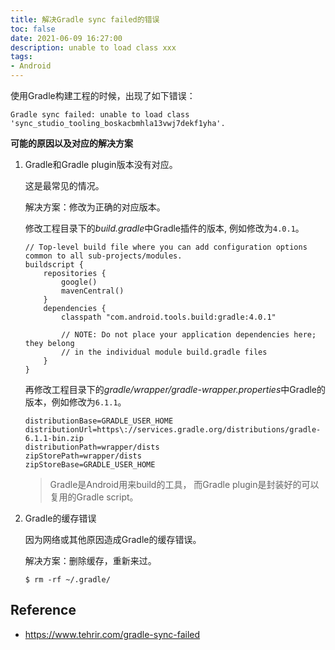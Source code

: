 ```yaml
---
title: 解决Gradle sync failed的错误
toc: false
date: 2021-06-09 16:27:00
description: unable to load class xxx
tags:
- Android
---
```


使用Gradle构建工程的时候，出现了如下错误：

```
Gradle sync failed: unable to load class 'sync_studio_tooling_boskacbmhla13vwj7dekf1yha'.
```

**可能的原因以及对应的解决方案**

1. Gradle和Gradle plugin版本没有对应。

   这是最常见的情况。

   解决方案：修改为正确的对应版本。

   修改工程目录下的*build.gradle*中Gradle插件的版本, 例如修改为`4.0.1`。

   ```
   // Top-level build file where you can add configuration options common to all sub-projects/modules.
   buildscript {
       repositories {
           google()
           mavenCentral()
       }
       dependencies {
           classpath "com.android.tools.build:gradle:4.0.1"
   
           // NOTE: Do not place your application dependencies here; they belong
           // in the individual module build.gradle files
       }
   }
   ```

   再修改工程目录下的*gradle/wrapper/gradle-wrapper.properties*中Gradle的版本，例如修改为`6.1.1`。

   ```
   distributionBase=GRADLE_USER_HOME
   distributionUrl=https\://services.gradle.org/distributions/gradle-6.1.1-bin.zip
   distributionPath=wrapper/dists
   zipStorePath=wrapper/dists
   zipStoreBase=GRADLE_USER_HOME
   ```

   >  Gradle是Android用来build的工具， 而Gradle plugin是封装好的可以复用的Gradle script。

2. Gradle的缓存错误

   因为网络或其他原因造成Gradle的缓存错误。
   
   解决方案：删除缓存，重新来过。
   
   ```shell
   $ rm -rf ~/.gradle/
   ```
   
   

## Reference

- https://www.tehrir.com/gradle-sync-failed

